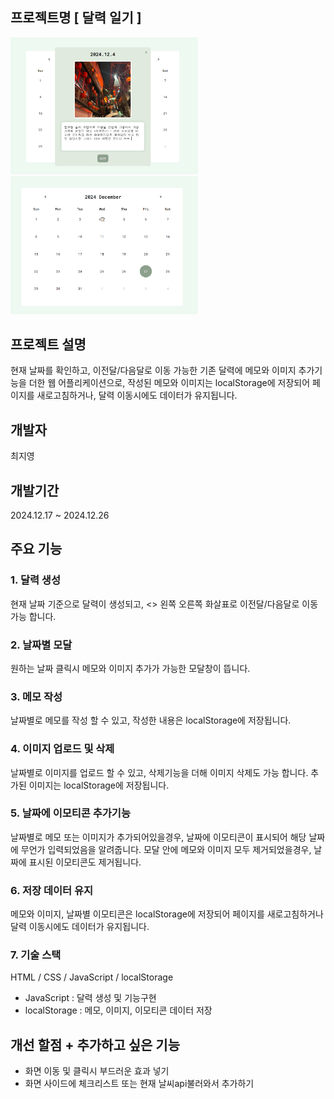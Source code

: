 ## 프로젝트명 [ 달력 일기 ]
<!-- 첫 번째 이미지 (메모, 이미지 추가) 크기 변경 -->
<img src="images/img2.PNG" width="300" float="left"/>

<!-- 두 번째 이미지 (달력 이미지) 크기 변경 -->
<img src="images/img1.PNG" width="300" />

## 프로젝트 설명
현재 날짜를 확인하고, 이전달/다음달로 이동 가능한 기존 달력에 메모와 이미지 추가기능을 더한 웹 어플리케이션으로,
작성된 메모와 이미지는 localStorage에 저장되어 페이지를 새로고침하거나, 달력 이동시에도 데이터가 유지됩니다.

## 개발자
최지영

## 개발기간
2024.12.17 ~ 2024.12.26



## 주요 기능
### 1. 달력 생성
현재 날짜 기준으로 달력이 생성되고, <> 왼쪽 오른쪽 화살표로 이전달/다음달로 이동가능 합니다.

### 2. 날짜별 모달
원하는 날짜 클릭시 메모와 이미지 추가가 가능한 모달창이 뜹니다.

### 3. 메모 작성
날짜별로 메모를 작성 할 수 있고, 작성한 내용은 localStorage에 저장됩니다.

### 4. 이미지 업로드 및 삭제
날짜별로 이미지를 업로드 할 수 있고, 삭제기능을 더해 이미지 삭제도 가능 합니다. 추가된 이미지는 localStorage에 저장됩니다.

### 5. 날짜에 이모티콘 추가기능
날짜별로 메모 또는 이미지가 추가되어있을경우, 날짜에 이모티콘이 표시되어 해당 날짜에 무언가 입력되었음을 알려줍니다.
모달 안에 메모와 이미지 모두 제거되었을경우, 날짜에 표시된 이모티콘도 제거됩니다.

### 6. 저장 데이터 유지
메모와 이미지, 날짜별 이모티콘은 localStorage에 저장되어 페이지를 새로고침하거나 달력 이동시에도 데이터가 유지됩니다.

### 7. 기술 스택
HTML / CSS / JavaScript / localStorage
* JavaScript : 달력 생성 및 기능구현
* localStorage : 메모, 이미지, 이모티콘 데이터 저장



## 개선 할점 + 추가하고 싶은 기능
- 화면 이동 및 클릭시 부드러운 효과 넣기
- 화면 사이드에 체크리스트 또는 현재 날씨api불러와서 추가하기
